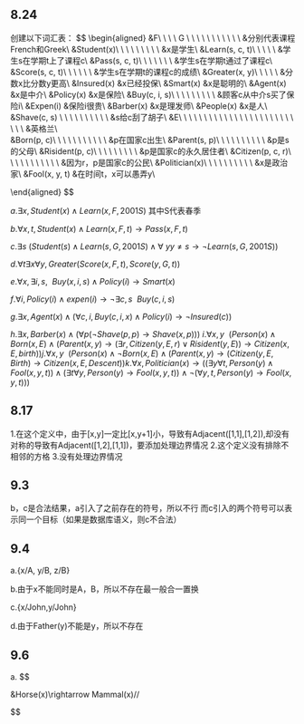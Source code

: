## 8.24
创建以下词汇表：
$$
\begin{aligned}
&F\ \ \ \ G   \ \ \ \ \ \ \ \ \ \ \ &分别代表课程French和Greek\\ 
&Student(x)\ \ \ \ \ \ \ \ \ &x是学生\\
&Learn(s, c, t)\ \ \ \ \  &学生s在学期t上了课程c\\
&Pass(s, c, t)\ \ \ \ \ \ \ &学生s在学期t通过了课程c\\
&Score(s, c, t)\ \ \ \ \ \ &学生s在学期t的课程c的成绩\\
&Greater(x, y)\ \ \ \ \ &分数x比分数y更高\\
&Insured(x) &x已经投保\\
&Smart(x) &x是聪明的\\
&Agent(x) &x是中介\\
&Policy(x) &x是保险\\
&Buy(c, i, s)\ \ \ \ \ \ \ \ \ &顾客c从中介s买了保险i\\
&Expen(i)  &保险i很贵\\
&Barber(x) &x是理发师\\
&People(x) &x是人\\
&Shave(c, s) \ \ \ \ \ \ \ \ \ \ &s给c刮了胡子\\
&E\ \ \ \ \ \ \ \ \ \ \  \ \ \ \ \  \ \ \ \ \ \ \ \ \ \ &英格兰\\  
&Born(p, c)\ \ \ \ \ \ \ \ \ \ \ &p在国家c出生\\
&Parent(s, p)\ \ \ \ \ \ \ \ \ \ &p是s的父母\\
&Risident(p, c)\ \ \ \ \ \ \ \ \  &p是国家c的永久居住者\\
&Citizen(p, c, r)\ \ \ \ \ \ \ \ \ \ \ &因为r，p是国家c的公民\\
&Politician(x)\ \ \ \ \ \ \ \ \ \ &x是政治家\\
&Fool(x, y, t) &在时间t，x可以愚弄y\\

\end{aligned}
$$

$a. \exists x, Student(x)\land Learn(x,F,2001S)$    其中S代表春季

$b.\forall{x,t},Student(x)\land Learn(x,F,t)\rightarrow Pass(x,F,t)$

$c.\exists s\ (Student(s)\land Learn(s,G,2001S) \land \forall\ y y\neq s\rightarrow \neg Learn(s,G,2001S))$

$d.\forall t \exists x \forall y,Greater(Score(x,F,t),Score(y,G,t))$

$e. \forall x, \exists i,s ,\ \ Buy(x,i,s)\land Policy(i)\rightarrow Smart(x)$

$f. \forall i , Policy(i)\land expen(i)\rightarrow \neg \exists c,s \ \ Buy(c,i,s)$

$g.\exists x, Agent(x)\land (\forall c,i,Buy(c,i,x)\land Policy(i)\rightarrow \neg Insured(c))$

$h.\exists x, Barber(x)\land (\forall p(\neg Shave(p,p)\rightarrow Shave(x,p)))$
$i.\forall x,y \ \ (Person(x)\land Born(x,E)\land (Parent(x,y)\rightarrow (\exists r,Citizen(y,E,r)\lor Risident(y,E))\rightarrow Citizen(x,E,birth))$$j.\forall x,y \ \ (Person(x)\land \neg Born(x,E)\land (Parent(x,y)\rightarrow (Citizen(y,E,Birth)\rightarrow Citizen(x,E,Descent))$$k.\forall x, Politician(x)\rightarrow ((\exists y\forall t,Person(y)\land Fool(x,y,t))\land(\exists t\forall y,Person(y)\rightarrow Fool(x,y,t))\land \neg (\forall y,t, Person(y)\rightarrow Fool(x,y,t)))$
## 8.17
1.在这个定义中，由于\[x,y\]一定比\[x,y+1\]小，导致有Adjacent(\[1,1],\[1,2]),却没有对称的导致有Adjacent(\[1,2],\[1,1])，要添加处理边界情况
2.这个定义没有排除不相邻的方格
3.没有处理边界情况

## 9.3
b，c是合法结果，a引入了之前存在的符号，所以不行
而c引入的两个符号可以表示同一个目标（如果是数据库语义，则c不合法）

## 9.4
a.{x/A, y/B, z/B}

b.由于x不能同时是A，B，所以不存在最一般合一置换

c.{x/John,y/John}

d.由于Father(y)不能是y，所以不存在


## 9.6
a.
$$

&Horse(x)\rightarrow Mammal(x)//

$$





